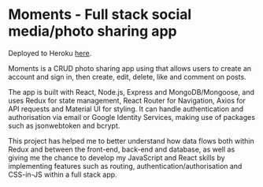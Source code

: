 # Moments - Full stack social media/photo sharing app

Deployed to Heroku <a href = "https://sheltered-reef-45999.herokuapp.com/">here</a>.

Moments is a CRUD photo sharing app using that allows users to create an account and sign in, then create, edit, delete, like and comment on posts.

The app is built with React, Node.js, Express and MongoDB/Mongoose, and uses Redux for state management, React Router for Navigation, Axios for API requests and Material UI for styling.  It can handle authentication and authorisation via email or Google Identity Services, making use of packages such as jsonwebtoken and bcrypt.

This project has helped me to better understand how data flows both within Redux and between the front-end, back-end and database, as well as giving me the chance to develop my JavaScript and React skills by implementing features such as routing, authentication/authorisation and CSS-in-JS within a full stack app.